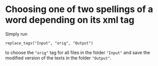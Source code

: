 # Choosing one of two spellings of a word depending on its xml tag

Simply run

```
replace_tags("Input", "orig", "Output")
```
to choose the `"orig"` tag for all files in the folder `"Input"` and save the modified version of the texts in the folder `"Output"`.